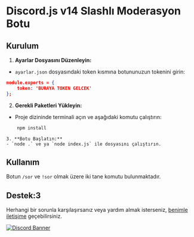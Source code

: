 # Discord.js v14 Slashlı Moderasyon Botu


## Kurulum
1. **Ayarlar Dosyasını Düzenleyin:**
- `ayarlar.json` dosyasındaki token kısmına botununuzun tokenini girin:
```json
module.exports = {
    token: 'BURAYA TOKEN GELCEK' 
};
```
2. **Gerekli Paketleri Yükleyin:**
- Proje dizininde terminali açın ve aşağıdaki komutu çalıştırın:
```bash
    npm install
```
    3. **Botu Başlatın:**
    - `node .` ve ya `node index.js` ile dosyasını çalıştırın.

## Kullanım
   Botun `/sor` ve `!sor` olmak üzere iki tane komutu bulunmaktadır.

## Destek:3

Herhangi bir sorunla karşılaşırsanız veya yardım almak isterseniz, [benimle iletişime](https://discord.com/users/657241749579759616) geçebilirsiniz.

[![Discord Banner](https://api.weblutions.com/discord/invite/bdfd/)](https://discord.gg/bdfd)